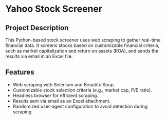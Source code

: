 # Yahoo Stock Screener
## Project Description
This Python-based stock screener uses web scraping to gather real-time financial data. It screens stocks based on customizable financial criteria, such as market capitalization and return on assets (ROA), and sends the results via email in an Excel file.

## Features
* Web scraping with Selenium and BeautifulSoup.
* Customizable stock selection criteria (e.g., market cap, P/E ratio).
* Headless browser for efficient scraping.
* Results sent via email as an Excel attachment.
* Randomized user-agent configuration to avoid detection during scraping.
